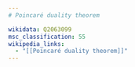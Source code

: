 ```yaml
---
# Poincaré duality theorem

wikidata: Q2063099
msc_classification: 55
wikipedia_links:
  - "[[Poincaré duality theorem]]"
---
```

